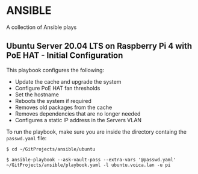 # ANSIBLE
A collection of Ansible plays

## Ubuntu Server 20.04 LTS on Raspberry Pi 4 with PoE HAT - Initial Configuration

This playbook configures the following:

* Update the cache and upgrade the system
* Configure PoE HAT fan thresholds
* Set the hostname
* Reboots the system if required
* Removes old packages from the cache
* Removes dependencies that are no longer needed
* Configures a static IP address in the Servers VLAN

To run the playbook, make sure you are inside the directory containg the `passwd.yaml` file:

`$ cd ~/GitProjects/ansible/ubuntu`

`$ ansible-playbook --ask-vault-pass --extra-vars '@passwd.yaml' ~/GitProjects/ansible/playbook.yaml -l ubuntu.voica.lan -u pi`
